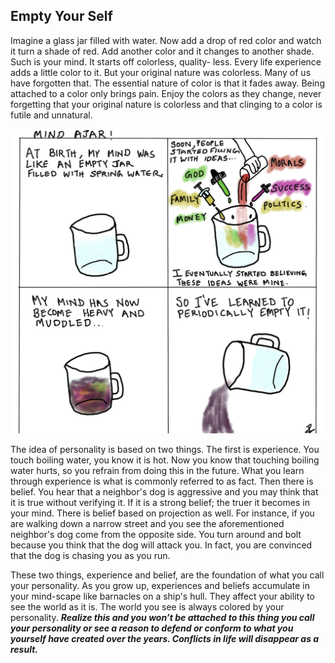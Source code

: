 ## Empty Your Self

Imagine a glass jar filled with water. Now add a drop of
red color and watch it turn a shade of red. Add another
color and it changes to another shade. Such is your
mind. It starts off colorless, quality- less. Every life
experience adds a little color to it. But your original
nature was colorless. Many of us have forgotten that.
The essential nature of color is that it fades away.
Being attached to a color only brings pain. Enjoy the
colors as they change, never forgetting that your
original nature is colorless and that clinging to a color is
futile and unnatural.

![A Jar of Water](Jar_of_mind__.jpg)


The idea of personality is based on two things. The first
is experience. You touch boiling water, you know it is hot.
Now you know that touching boiling water hurts, so you
refrain from doing this in the future. What you learn
through experience is what is commonly referred to as
fact. Then there is belief. You hear that a neighbor's dog is
aggressive and you may think that it is true without
verifying it. If it is a strong belief; the truer it becomes in
your mind. There is belief based on projection as well. For
instance, if you are walking down a narrow street and you
see the aforementioned neighbor's dog come from the
opposite side. You turn around and bolt because you think
that the dog will attack you. In fact, you are convinced that
the dog is chasing you as you run.

These two things, experience and belief, are the
foundation of what you call your personality. As you grow
up, experiences and beliefs accumulate in your mind-scape
like barnacles on a ship's hull. They affect your ability to
see the world as it is. The world you see is always colored
by your personality. ***Realize this and you won’t be attached to this
thing you call your personality or see a reason to defend or conform to
what you yourself have created over the years. Conflicts in life will
disappear as a result.***
